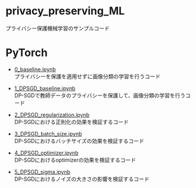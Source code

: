 # privacy_preserving_ML
プライバシー保護機械学習のサンプルコード

# PyTorch
- [0_baseline.ipynb](https://github.com/toshi-4886/privacy_preserving_ML/blob/main/PyTorch/0_baseline.ipynb)  
プライバシーを保護を適用せずに画像分類の学習を行うコード

- [1_DPSGD_baseline.ipynb](https://github.com/toshi-4886/privacy_preserving_ML/blob/main/PyTorch/1_DPSGD_baseline.ipynb)  
DP-SGDで教師データのプライバシーを保護して、画像分類の学習を行うコード

- [2_DPSGD_regularization.ipynb](https://github.com/toshi-4886/privacy_preserving_ML/blob/main/PyTorch/2_DPSGD_regularization.ipynb)  
DP-SGDにおける正則化の効果を検証するコード  

- [3_DPSGD_batch_size.ipynb](https://github.com/toshi-4886/privacy_preserving_ML/blob/main/PyTorch/3_DPSGD_batch_size.ipynb)  
DP-SGDにおけるバッチサイズの効果を検証するコード 

- [4_DPSGD_optimizer.ipynb](https://github.com/toshi-4886/privacy_preserving_ML/blob/main/PyTorch/4_DPSGD_optimizer.ipynb)  
DP-SGDにおけるoptimizerの効果を検証するコード 

- [5_DPSGD_sigma.ipynb](https://github.com/toshi-4886/privacy_preserving_ML/blob/main/PyTorch/5_DPSGD_sigma.ipynb)  
DP-SGDにおけるノイズの大きさの影響を検証するコード 


